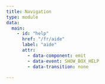 ```yaml
---
title: Navigation
type: module
data:
  main:
    - id: "help"
      href: "/fr/aide"
      label: "aide"
      attr:
        - data-component: emit
        - data-event: SHOW_BOX_HELP
        - data-transition: none

---
```

